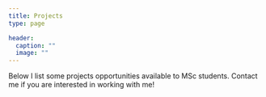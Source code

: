 ```yaml
---
title: Projects
type: page

header:
  caption: ""
  image: ""
---
```



Below I list some projects opportunities available to MSc students. Contact me if you are interested in working with me!
